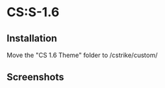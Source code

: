 # CS:S-1.6
## Installation
Move the "CS 1.6 Theme" folder to <game folder>/cstrike/custom/

## Screenshots
